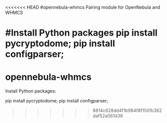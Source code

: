 <<<<<<< HEAD
#opennebula-whmcs
Pairing module for OpenNebula and WHMCS

#Install Python packages
pip install pycryptodome; 
pip install configparser;
=======
# opennebula-whmcs
Install Python packages:

pip install pycryptodome;
pip install configparser;
>>>>>>> 8814c628dd4f1b984f8f150fb362daf52a061d38
